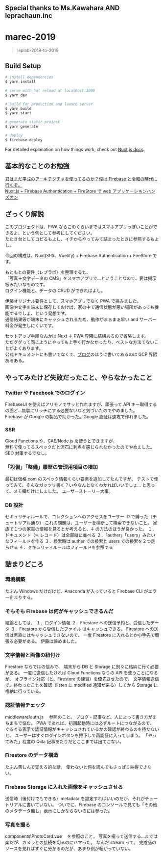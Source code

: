 ## Special thanks to Ms.Kawahara AND leprachaun.inc

# marec-2019

> leplab-2018-to-2019

## Build Setup

```bash
# install dependencies
$ yarn install

# serve with hot reload at localhost:3000
$ yarn dev

# build for production and launch server
$ yarn build
$ yarn start

# generate static project
$ yarn generate

# deploy
$ firebase deploy
```

For detailed explanation on how things work, check out [Nuxt.js docs](https://nuxtjs.org).

## 基本的なことのお勉強

[君はまだ平成のアーキテクチャを使ってるのか？僕は Firebase と令和の時代に行くぞ。](https://qiita.com/hecateball/items/c55b6811835923fb9574)  
[Nuxt.js + Firebase Authentication + FireStore で web アプリケーションハンズオン](https://qiita.com/ririli/items/d0d3a6ae78c1b6e827fc)

## ざっくり解説

このプロジェクトは、PWA ならこのくらいまではスマホアプリっぽいことができるよ、という例として参考にしてください。  
たたき台としてコピるもよし、イチからやってみて詰まったときに参照するもよし。  
  
今回の構成は、Nuxt(SPA、Vuetify) + Firebase Authentication + FireStore です。  
  
もともとの要件（レプラボ）を整理すると、  
「写真＋文字データの CMS」をスマホアプリで…ということなので、要は掲示板みたいなものです。  
ログイン機能と、データの CRUD ができればよし。  
  
伊藤オリジナル要件として、スマホアプリでなく PWA で挑みました。  
画像や文字を端末に保存しておけば、家の中で通信状態が悪い場所があっても機能するでしょ、という発想です。  
通信結果等が端末にキャッシュされるため、動作がまぁまぁ早い and サーバー料金が発生しにくいです。  
  
セットアップ手順なんかは Nuxt ＋ PWA 界隈に結構あるので省略します。  
ただググって同じようにやっても上手く行かなかったり、ベストな方法でないことがよくあります。  
公式ドキュメントにも書いてなくて、[ブログ](https://firebase.googleblog.com/)のほうに書いてあるのは GCP 界隈あるある。  

## やってみたけど失敗だったこと、やらなかったこと

### Twitter や Facebook でのログイン  
FirebaseUI を使えばアリモノでサッと作れますが、頑張って API キー取得するの面ど…無駄にリッチにする必要ないなと気づいたのでやめました。  
Firebase が Google の製品で助かった。Google 認証は速攻で作れました。  
  
### SSR  
Cloud Functions や、GAE/Node.js を使うとできますが、  
無料で使ってるスペックだと流石に利点を感じられなかったのでやめました。  
SEO 対策するでなし。  

### 「設備」「整備」履歴の管理用項目の増加  
最初は価格.com のスペック情報くらい要素を追加してたんですが、
テストで使ってみて、そんなガッツリ書く？いやなんとなくわかればいいでしょ…
と思って、メモ欄だけにしました。
ユーザーストーリー大事。

### DB 設計
セキュリティルールで、コレクションへのアクセスをユーザー ID で縛った（チュートリアル通り）
これの問題は、ユーザーを横断して検索できないこと。
家族で１つの家電の情報を見るとか考えると、↓ の方法のほうが良かった。
 １．ドキュメント（≒ レコード）は全部縦に並べる
 ２．「auther」「users」みたいなフィールドを作る
 ３．検索時は auther での検索と users での検索を２つ走らせる
 ４．セキュリティルールはフィールドを参照する

## 詰まりどころ

### 環境構築
たぶん Windows だけだけど、Anaconda が入っていると Firebase CLI がエラー止まりする。

### そもそも Firebase は何がキャッシュできるんだ
結論としては、
 １．ログイン情報
 ２．Firestore への送信予約と、受信したデータ
 ３．Firestore から受信したファイル
はキャッシュできる。
Firestore への送信は素直にはキャッシュできないので、
一度 Firestore に入れるとか小手先で頑張る必要がある。
伊藤は諦めました。

### 文字情報と画像の紐付け
Firestore ならではの悩みで、
端末から DB と Storage に別々に格納に行く必要がある。
一度に送信したければ Cloud Functions なりの API を使うことになるが、
オフライン対応（と、Firestore の練習）を優先させたので、
文字情報送信で、終わったことを確認（listen に modified 通知が来る）してから Storage に格納に行っている。

### 認証情報チェック
middleware/auth.js 　参照のこと。
ブログ・記事など、人によって書き方がまちまちで悩む。
PWA であれば、初回起動時には必ずルートにつながるので、
ぐるぐる表示で認証情報がキャッシュされているかの確認が終わるのを待たないと、
ユーザーはすぐログインボタンを押下して再認証に入ってしまう。
「やってみた」程度の Qiita 記事あたりだとここまでは出てこない。

### Firestore のデータ構造
たぶん苦しんで覚えろ的な話。
使わないと何を読んでもさっぱり納得できない。

### Firebase Storage に入れた画像をキャッシュさせる
送信時（後付けでもできる）metadata を設定すればいいのだが、それがチュートリアルに書いていない。
ついでに、Firebase のコンソールで見ても「その他のメタデータ無し」表示にしかならないのには参った。

### 写真を撮る
components\PhotoCard.vue 　を参照のこと。
写真を撮って送信する…までは楽だが、カメラとの接続を切るのにハマった。
なんだ stream って。
完成品のソースを見ればすぐに分かるのだが、あまり例が転がっていない。
